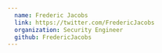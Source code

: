```yaml
---
  name: Frederic Jacobs
  link: https://twitter.com/FredericJacobs
  organization: Security Engineer
  github: FredericJacobs
---
```

